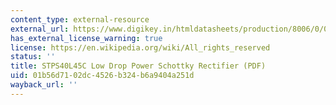 ```yaml
---
content_type: external-resource
external_url: https://www.digikey.in/htmldatasheets/production/8006/0/0/1/stps40l45c.pdf
has_external_license_warning: true
license: https://en.wikipedia.org/wiki/All_rights_reserved
status: ''
title: STPS40L45C Low Drop Power Schottky Rectifier (PDF)
uid: 01b56d71-02dc-4526-b324-b6a9404a251d
wayback_url: ''
---
```

